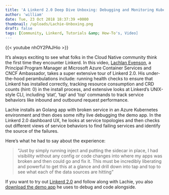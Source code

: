 ```yaml
---
title: 'A Linkerd 2.0 Deep Dive Unboxing: Debugging and Monitoring Kubernetes Services on Azure'
author: 'william'
date: Tue, 23 Oct 2018 18:37:39 +0000
thumbnail: /uploads/Lachie-Unboxing.png
draft: false
tags: [Community, Linkerd, Tutorials &amp; How-To's, Video]
---
```


{{< youtube nhOY2PAJHio >}}

It’s always exciting to see what folks in the Cloud Native community think the
first time they encounter Linkerd. In this video, [Lachlan
Evenson](https://twitter.com/LachlanEvenson/status/1047636507509420032), a
Principal Program Manager at Microsoft Azure Container Services and CNCF
Ambassador, takes a super extensive tour of Linkerd 2.0. His under-the-hood
perambulations include: running health checks to ensure that Linkerd has
installed correctly, tracking resource consumption and CRD counts (hint: 0) in
the install process, and extensive looks at Linkerd’s UNIX-style CLI, including
‘stat’, ‘tap’ and ‘top’ commands to track service behaviors like inbound and
outbound request performance.

Lachie installs an Golang app with broken service in an Azure Kubernetes
environment and then does some nifty live debugging the demo app. In the Linkerd
2.0 dashboard UX, he looks at service topologies and then checks out different
views of service behaviors to find failing services and identify the source of
the failures.

Here’s what he had to say about the experience:

> “Just by simply running inject and putting the sidecar in place, I had
> visibility without any config or code changes into where my apps was broken
> and then could go and fix it. This must be incredibly liberating and powerful
> to get this at a glance and drill down into tap and top to see what each of
> the data sources are hitting”

If you want to try out [Linkerd 2.0](https://github.com/linkerd/linkerd2) and
follow along with Lachie, you also [download the demo
app](https://github.com/BuoyantIO/emojivoto) he uses to debug and code
alongside.
